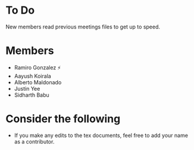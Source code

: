 # To Do
New members read previous meetings files to get up to speed. 
# Members
- Ramiro Gonzalez :zap:
- Aayush Koirala
- Alberto Maldonado 
- Justin Yee
- Sidharth Babu
# Consider the following 
 - If you make any edits to the tex documents, feel free to add your name as a contributor. 
